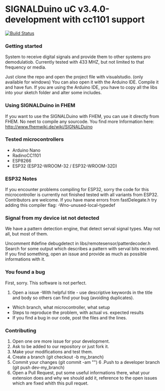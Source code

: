 # SIGNALDuino uC v3.4.0-development  with cc1101 support 
[![Build Status](https://travis-ci.org/RFD-FHEM/SIGNALDuino.svg?branch=master)](https://travis-ci.org/RFD-FHEM/SIGNALDuino)

### Getting started


System to receive digital signals and provide them to other systems pro demodulatiob. Currently tested with 433 MHZ, but not limited to that frequency or media.


Just clone the repo and open the project file with visualstudio. (only available for windows)
You can also open it with the Arduino IDE. 
Compile it and have fun.
If you are using the Arduino IDE, you have to copy all the libs into your sketch folder and alter some includes.

### Using SIGNALDuino in FHEM

If you want to use the SIGNALDuino with FHEM, you can use it directly from FHEM. No neet to compile any sourcode.
You find more Information here:
http://www.fhemwiki.de/wiki/SIGNALDuino



### Tested microcontrollers

* Arduino Nano
* RadinoCC1101
* ESP8266
* ESP32 (ESP32-WROOM-32 / ESP32-WROOM-32D)

### ESP32 Notes

If you encounter problems compiling for ESP32, sorry the code for this microcontroller is currently not finished tested with all variants from ESP32. Contributors are welcome. If you have mane errors from fastDelegate.h try adding this compiler flag:
 -Wno-unused-local-typedef

### Signal from my device ist not detected

We have a pattern detection engine, that detect serval signal types. May not all, but most of them.

Uncomment #define debugdetect in libs/remotesensor/patterdecoder.h
Search for some output which describes a pattern with serval bits received.
If you find something, open an issue and provide as much as possible informations with it.


### You found a bug

First, sorry. This software is not perfect.
1. Open a issue
-With helpful title - use descriptive keywords in the title and body so others can find your bug (avoiding duplicates).
- Which branch, what microcontroller, what setup
- Steps to reproduce the problem, with actual vs. expected results
- If you find a bug in our code, post the files and the lines. 

### Contributing

1. Open one ore more issue for your development.
2. Ask to be added to our repository or just fork it.
3. Make your modifications and test them.
4. Create a branch (git checkout -b my_branch)
5. Commit your changes (git commit -am "<some description>")
6 .Push to a developer branch (git push dev-<xyz >my_branch)
7. Open a Pull Request, put some useful informations there, what your extension does and why we should add it, reference to the open issues which are fixed whith this pull requet.